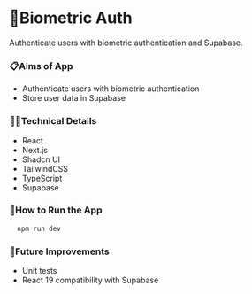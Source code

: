 # 🔑Biometric Auth

Authenticate users with biometric authentication and Supabase.

### 📋Aims of App

- Authenticate users with biometric authentication
- Store user data in Supabase

### 👩‍💻Technical Details

- React
- Next.js
- Shadcn UI
- TailwindCSS
- TypeScript
- Supabase

### 🔧How to Run the App

```bash
  npm run dev
```

### 💭Future Improvements

- Unit tests
- React 19 compatibility with Supabase
